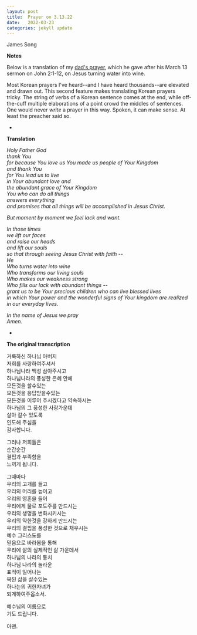 ```yaml
---
layout: post
title:  Prayer on 3.13.22
date:   2022-03-23
categories: jekyll update
---
```


James Song

**Notes**

Below is a translation of my [dad's prayer](https://youtu.be/7-5lxR83Kdg?t=4007), which he gave after his March 13 sermon on John 2:1-12, on Jesus turning water into wine. 

Most Korean prayers I've heard--and I have heard  thousands--are elevated and drawn out. This second feature makes translating Korean prayers tricky. The string of verbs of a Korean sentence comes at the end, while off-the-cuff multiple elaborations of a point crowd the middles of sentences. One would never *write* a prayer in this way. Spoken, it can make sense. At least the preacher said so. 

-

**Translation**

*Holy Father God*\
*thank You*\
*for because You love us You made us people of Your Kingdom*\
*and thank You* \
*for You lead us to live* \
*in Your abundant love and* \
*the abundant grace of Your Kingdom*\
*You who can do all things*\
*answers everything*\
*and promises that all things will be accomplished in Jesus Christ.*

*But moment by moment we feel lack and want.*

*In those times* \
*we lift our faces* \
*and raise our heads*\
*and lift our souls*        \
*so that through seeing Jesus Christ with faith --*\
*He*\
*Who turns water into wine*\
*Who transforms our living souls*\
*Who makes our weakness strong*\
*Who fills our lack with abundant things --*\
*grant us to be Your precious children who can live blessed lives*\
*in which Your power and the wonderful signs of Your kingdom are realized in our everyday lives.*

*In the name of Jesus we pray*\
*Amen.*

-

**The original transcription**

거룩하신 하나님 아버지\
저희를 사랑하여주셔서\
하나님나라 백성 삼아주시고\
하나님나라의 풍성한 은혜 안에\
모든것을 할수있는\
모든것을 응답받을수있는\
모든것을 이루어 주시겠다고 약속하시는\
하나님의 그 풍성한 사랑가운데           \
살아 갈수 있도록\
인도해 주심을\
감사합니다.

그러나 저희들은 \
순간순간\
결핍과 부족함을\
느끼게 됩니다.

그때마다\
우리의 고개를 들고\
우리의 머리를 높이고 \
우리의 영혼을 들어\
우리에게 물로 포도주를 만드시는\
우리의 생명을 변화시키시는\
우리의 약한것을 강하게 만드시는\
우리의 결핍을 풍성한 것으로 채우시는\
예수 그리스도를 \
믿음으로 바라봄을 통해 \
우리에 삶의 실제적인 삶 가운데서\
하나님의 나라의 통치\
하나님 나라의 놀라운 \
표적이 일어나는\
복된 삶을 살수있는\
하나는의 귀한자녀가 \
되게하여주옵소서.

예수님의 이름으로 \
기도 드립니다.

아맨.


